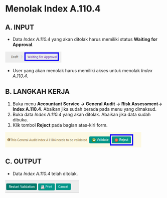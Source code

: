 # Menolak Index A.110.4

## A. INPUT

* Data *Index A.110.4* yang akan ditolak harus memiliki status **Waiting for Approval**.

![](../../../img/index-a1104/status-waiting-for-approval.png)

* User yang akan menolak harus memiliki akses untuk menolak *Index A.110.4*.

## B. LANGKAH KERJA

1. Buka menu **Accountant Service -> General Audit -> Risk Assessment-> Index A.110.4**. Abaikan jika sudah berada pada menu yang dimaksud.
2. Buka data *Index A.110.4* yang akan ditolak. Abaikan jika data sudah dibuka.
3. Klik tombol **Reject** pada bagian atas-kiri form.

![](../../../img/index-a1104/tombol-reject.png)

## C. OUTPUT

* Data *Index A.110.4* telah ditolak.

![](../../../img/index-a1104/output-ditolak.png)
